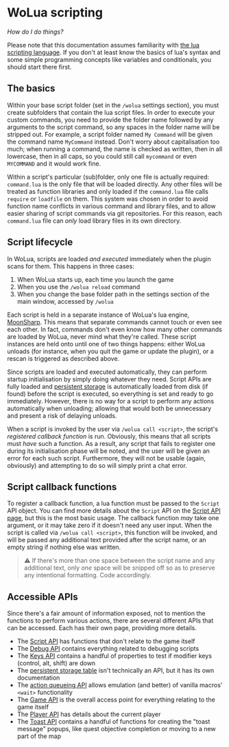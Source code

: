 # WoLua scripting
_How do I do things?_

Please note that this documentation assumes familiarity with [the lua scripting language](https://www.lua.org/). If you don't at least know the basics of lua's syntax and some simple programming concepts like variables and conditionals, you should start there first.

## The basics
Within your base script folder (set in the `/wolua` settings section), you must create subfolders that contain the lua script files. In order to execute your custom commands, you need to provide the folder name followed by any arguments to the script command, so any spaces in the folder name will be stripped out. For example, a script folder named `My Command` will be given the command name `MyCommand` instead. Don't worry about capitalisation too much; when running a command, the name is checked as written, then in all lowercase, then in all caps, so you could still call `mycommand` or even `MYCOMMAND` and it would work fine.

Within a script's particular (sub)folder, only one file is actually required: `command.lua` is the only file that will be loaded directly. Any other files will be treated as function libraries and only loaded if the `command.lua` file calls `require` or `loadfile` on them. This system was chosen in order to avoid function name conflicts in various command and library files, and to allow easier sharing of script commands via git repositories. For this reason, each `command.lua` file can _only_ load library files in its own directory.

## Script lifecycle
In WoLua, scripts are loaded _and executed_ immediately when the plugin scans for them. This happens in three cases:

1. When WoLua starts up, each time you launch the game
2. When you use the `/wolua reload` command
3. When you change the base folder path in the settings section of the main window, accessed by `/wolua`

Each script is held in a separate instance of WoLua's lua engine, [MoonSharp](http://www.moonsharp.org/). This means that separate commands cannot touch or even see each other. In fact, commands don't even know how many other commands are loaded by WoLua, never mind what they're called. These script instances are held onto until one of two things happens: either WoLua unloads (for instance, when you quit the game or update the plugin), or a rescan is triggered as described above.

Since scripts are loaded and executed automatically, they can perform startup initialisation by simply doing whatever they need. Script APIs are fully loaded and [persistent storage][script storage] is automatically loaded from disk (if found) before the script is executed, so everything is set and ready to go immediately. However, there is no way for a script to perform any actions automatically when unloading; allowing that would both be unnecessary and present a risk of delaying unloads.

When a script is invoked by the user via `/wolua call <script>`, the script's _registered callback function_ is run. Obviously, this means that all scripts must _have_ such a function. As a result, any script that fails to register one during its initialisation phase will be noted, and the user will be given an error for each such script. Furthermore, they will not be usable (again, obviously) and attempting to do so will simply print a chat error.

## Script callback functions
To register a callback function, a lua function must be passed to the `Script` API object. You can find more details about the `Script` API on the [Script API page][script api], but this is the most basic usage. The callback function _may_ take one argument, or it may take zero if it doesn't need any user input. When the script is called via `/wolua call <script>`, this function will be invoked, and will be passed any additional text provided after the script name, or an empty string if nothing else was written.

> :warning: If there's more than one space between the script name and any additional text, only _one_ space will be snipped off so as to preserve any intentional formatting. Code accordingly.

## Accessible APIs
Since there's a fair amount of information exposed, not to mention the functions to perform various actions, there are several different APIs that can be accessed. Each has their own page, providing more details.

- The [Script API][script api] has functions that don't relate to the game itself
- The [Debug API][debug api] contains everything related to debugging scripts
- The [Keys API][keys api] contains a handful of properties to test if modifier keys (control, alt, shift) are down
- The [persistent storage table][script storage] isn't technically an API, but it has its own documentation
- The [action queueing API][action queueing] allows emulation (and better) of vanilla macros' `<wait>` functionality
- The [Game API][game api] is the overall access point for everything relating to the game itself
- The [Player API][player api] has details about the current player
- The [Toast API][toast api] contains a handful of functions for creating the "toast message" popups, like quest objective completion or moving to a new part of the map



[script api]: <script.md>
[debug api]: <debug.md>
[keys api]: <keys.md>
[action queueing]: <queue.md>
[script storage]: <storage.md>
[game api]: <game.md>
[player api]: <player.md>
[toast api]: <toast.md>
